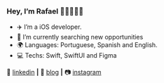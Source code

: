 
### Hey, I’m Rafael 👨🏾‍💻👋🏾

* ✈️ I’m a iOS developer.
* 🔭 I’m currently searching new opportunities
* 🌍 Languages: Portuguese, Spanish and English.
* 💻 Techs: Swift, SwiftUI and Figma 

👔 [linkedin][linkedin] **|** 
🏡 [blog][blog] **|** 
📷 [instagram][instagram] 


[blog]: https://medium.com/@rolvr
[instagram]: https://instagram.com/rolvr
[linkedin]: https://www.linkedin.com/in/rolvr


<!--
**oneorafael/oneorafael** is a ✨ _special_ ✨ repository because its `README.md` (this file) appears on your GitHub profile.

Here are some ideas to get you started:

- 🔭 I’m currently working on ...
- 🌱 I’m currently learning ...
- 👯 I’m looking to collaborate on ...
- 🤔 I’m looking for help with ...
- 💬 Ask me about ...
- 📫 How to reach me: ...
- 😄 Pronouns: ...
- ⚡ Fun fact: ...
-->
